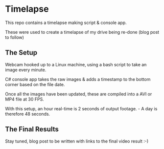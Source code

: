 # Timelapse

This repo contains a timelapse making script & console app.

These were used to create a timelapse of my drive being re-done (blog post to follow)

## The Setup

Webcam hooked up to a Linux machine, using a bash script to take an image every minute.

C# console app takes the raw images & adds a timestamp to the bottom corner based on the file date.

Once all the images have been updated, these are compiled into a AVI or MP4 file at 30 FPS.

With this setup, an hour real-time is 2 seconds of output footage. - A day is therefore 48 seconds.

## The Final Results

Stay tuned, blog post to be written with links to the final video result :-)